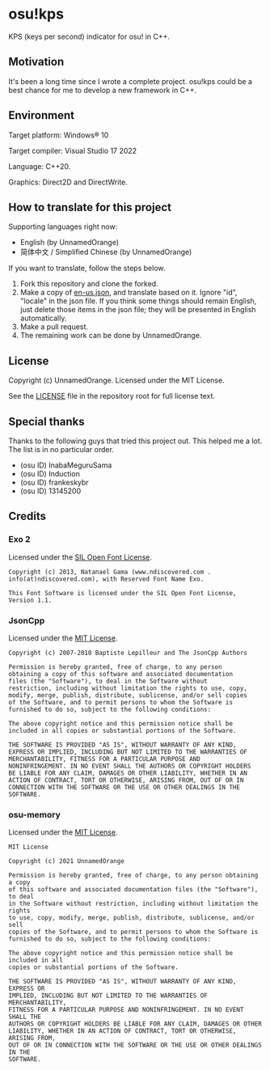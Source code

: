 # osu!kps

KPS (keys per second) indicator for osu! in C++.

## Motivation

It's been a long time since I wrote a complete project. osu!kps could be a best chance for me to develop a new framework in C++.

## Environment

Target platform: Windows® 10

Target compiler: Visual Studio 17 2022

Language: C++20.

Graphics: Direct2D and DirectWrite.

## How to translate for this project

Supporting languages right now:

- English (by UnnamedOrange)
- 简体中文 / Simplified Chinese (by UnnamedOrange)

If you want to translate, follow the steps below.

1. Fork this repository and clone the forked.
2. Make a copy of [en-us.json](jsons/language/en-us.json), and translate based on it. Ignore "id", "locale" in the json file. If you think some things should remain English, just delete those items in the json file; they will be presented in English automatically.
3. Make a pull request.
4. The remaining work can be done by UnnamedOrange.

## License

Copyright (c) UnnamedOrange. Licensed under the MIT License.

See the [LICENSE](./LICENSE) file in the repository root for full license text.

## Special thanks

Thanks to the following guys that tried this project out. This helped me a lot. The list is in no particular order.

- (osu ID) InabaMeguruSama
- (osu ID) Induction
- (osu ID) frankeskybr
- (osu ID) 13145200

## Credits

### Exo 2

Licensed under the [SIL Open Font License](https://www.fontsquirrel.com/license/exo-2).

```
Copyright (c) 2013, Natanael Gama (www.ndiscovered.com . info(at)ndiscovered.com), with Reserved Font Name Exo.

This Font Software is licensed under the SIL Open Font License, Version 1.1.
```

### JsonCpp

Licensed under the [MIT License](https://github.com/open-source-parsers/jsoncpp/blob/master/LICENSE).

```
Copyright (c) 2007-2010 Baptiste Lepilleur and The JsonCpp Authors

Permission is hereby granted, free of charge, to any person
obtaining a copy of this software and associated documentation
files (the "Software"), to deal in the Software without
restriction, including without limitation the rights to use, copy,
modify, merge, publish, distribute, sublicense, and/or sell copies
of the Software, and to permit persons to whom the Software is
furnished to do so, subject to the following conditions:

The above copyright notice and this permission notice shall be
included in all copies or substantial portions of the Software.

THE SOFTWARE IS PROVIDED "AS IS", WITHOUT WARRANTY OF ANY KIND,
EXPRESS OR IMPLIED, INCLUDING BUT NOT LIMITED TO THE WARRANTIES OF
MERCHANTABILITY, FITNESS FOR A PARTICULAR PURPOSE AND
NONINFRINGEMENT. IN NO EVENT SHALL THE AUTHORS OR COPYRIGHT HOLDERS
BE LIABLE FOR ANY CLAIM, DAMAGES OR OTHER LIABILITY, WHETHER IN AN
ACTION OF CONTRACT, TORT OR OTHERWISE, ARISING FROM, OUT OF OR IN
CONNECTION WITH THE SOFTWARE OR THE USE OR OTHER DEALINGS IN THE
SOFTWARE.
```

### osu-memory

Licensed under the [MIT License](https://github.com/UnnamedOrange/osu-memory/blob/main/LICENSE).

```
MIT License

Copyright (c) 2021 UnnamedOrange

Permission is hereby granted, free of charge, to any person obtaining a copy
of this software and associated documentation files (the "Software"), to deal
in the Software without restriction, including without limitation the rights
to use, copy, modify, merge, publish, distribute, sublicense, and/or sell
copies of the Software, and to permit persons to whom the Software is
furnished to do so, subject to the following conditions:

The above copyright notice and this permission notice shall be included in all
copies or substantial portions of the Software.

THE SOFTWARE IS PROVIDED "AS IS", WITHOUT WARRANTY OF ANY KIND, EXPRESS OR
IMPLIED, INCLUDING BUT NOT LIMITED TO THE WARRANTIES OF MERCHANTABILITY,
FITNESS FOR A PARTICULAR PURPOSE AND NONINFRINGEMENT. IN NO EVENT SHALL THE
AUTHORS OR COPYRIGHT HOLDERS BE LIABLE FOR ANY CLAIM, DAMAGES OR OTHER
LIABILITY, WHETHER IN AN ACTION OF CONTRACT, TORT OR OTHERWISE, ARISING FROM,
OUT OF OR IN CONNECTION WITH THE SOFTWARE OR THE USE OR OTHER DEALINGS IN THE
SOFTWARE.
```
